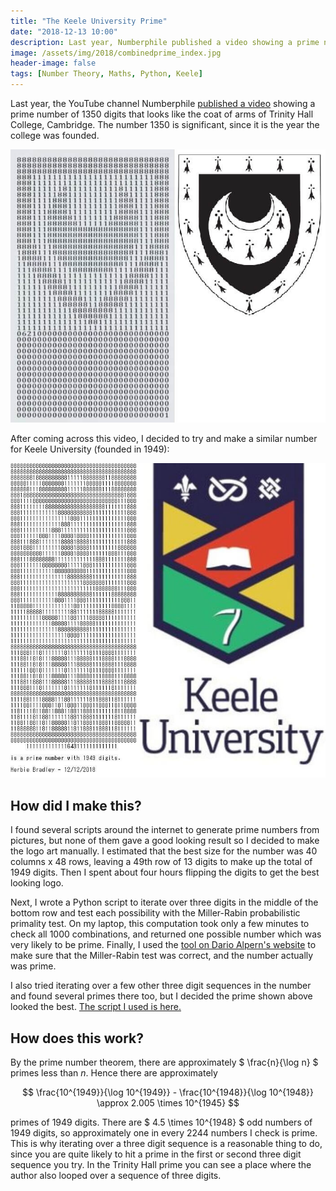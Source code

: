 ```yaml
---
title: "The Keele University Prime"
date: "2018-12-13 10:00"
description: Last year, Numberphile published a video showing a prime number of 1350 digits that looks like the coat of arms of Trinity Hall College, Cambridge. Here's how I made a similar prime for my university.
image: /assets/img/2018/combinedprime_index.jpg
header-image: false
tags: [Number Theory, Maths, Python, Keele]
---
```


Last year, the YouTube channel Numberphile [published a video][94f74fc7] showing a prime number of 1350 digits that looks like the coat of arms of Trinity Hall College, Cambridge. The number 1350 is significant, since it is the year the college was founded.

![The Trinity Hall Prime](/assets/img/2018/trinity-hall-prime.jpg)

After coming across this video, I decided to try and make a similar number for Keele University (founded in 1949):

![Keele University Prime](/assets/img/2018/combinedprime.jpg)

## How did I make this?

I found several scripts around the internet to generate prime numbers from pictures, but none of them gave a good looking result so I decided to make the logo art manually. I estimated that the best size for the number was 40 columns x 48 rows, leaving a 49th row of 13 digits to make up the total of 1949 digits. Then I spent about four hours flipping the digits to get the best looking logo.

Next, I wrote a Python script to iterate over three digits in the middle of the bottom row and test each possibility with the Miller-Rabin probabilistic primality test. On my laptop, this computation took only a few minutes to check all 1000 combinations, and returned one possible number which was very likely to be prime. Finally, I used the [tool on Dario Alpern's website][2c613c75] to make sure that the Miller-Rabin test was correct, and the number actually was prime.

I also tried iterating over a few other three digit sequences in the number and found several primes there too, but I decided the prime shown above looked the best. [The script I used is here.][085383f2]

## How does this work?

By the prime number theorem, there are approximately $ \frac{n}{\log n} $ primes less than $n$. Hence there are approximately

$$ \frac{10^{1949}}{\log 10^{1949}} - \frac{10^{1948}}{\log 10^{1948}} \approx 2.005 \times 10^{1945} $$

primes of 1949 digits. There are $ 4.5 \times 10^{1948} $ odd numbers of 1949 digits, so approximately one in every 2244 numbers I check is prime. This is why iterating over a three digit sequence is a reasonable thing to do, since you are quite likely to hit a prime in the first or second three digit sequence you try. In the Trinity Hall prime you can see a place where the author also looped over a sequence of three digits.

  [94f74fc7]: https://www.youtube.com/watch?v=fQQ8IiTWHhg "The Trinity Hall Prime"
  [2c613c75]: https://www.alpertron.com.ar/ECM.HTM "Integer Factorization Tool"
  [085383f2]: https://gist.github.com/herbiebradley/d31e87ebf1e4c325a2658ed1df21f171 "Prime Search - Python"
